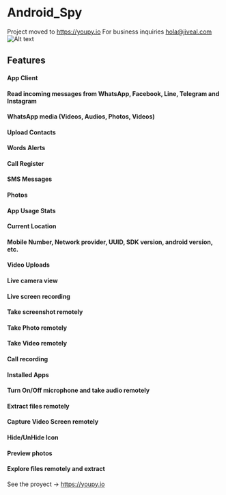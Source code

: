# Android_Spy


Project moved to https://youpy.io
For business inquiries hola@jiveal.com
![Alt text](https://youpy.io/wp-content/uploads/2019/09/menurectobueno.png)
## Features
#### App Client
#### Read incoming messages from WhatsApp, Facebook, Line, Telegram and Instagram
#### WhatsApp media (Videos, Audios, Photos, Videos)
#### Upload Contacts
#### Words Alerts
#### Call Register
#### SMS Messages
#### Photos
#### App Usage Stats
#### Current Location
#### Mobile Number, Network provider, UUID, SDK version, android version, etc.
#### Video Uploads
#### Live camera view
#### Live screen recording
#### Take screenshot remotely
#### Take Photo remotely
#### Take Video remotely
#### Call recording
#### Installed Apps
#### Turn On/Off microphone and take audio remotely
#### Extract files remotely
#### Capture Video Screen remotely
#### Hide/UnHide Icon
#### Preview photos
#### Explore files remotely and extract

See the proyect -> https://youpy.io

